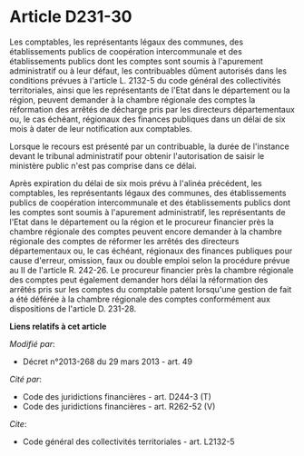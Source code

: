 # Article D231-30

Les comptables, les représentants légaux des communes, des établissements publics de coopération intercommunale et des
établissements publics dont les comptes sont soumis à l'apurement administratif ou à leur défaut, les contribuables dûment
autorisés dans les conditions prévues à l'article L. 2132-5 du code général des collectivités territoriales, ainsi que les
représentants de l'Etat dans le département ou la région, peuvent demander à la chambre régionale des comptes la réformation
des arrêtés de décharge pris par les directeurs départementaux ou, le cas échéant, régionaux des finances publiques dans un
délai de six mois à dater de leur notification aux comptables. 

Lorsque le recours est présenté par un contribuable, la durée de l'instance devant le tribunal administratif pour obtenir
l'autorisation de saisir le ministère public n'est pas comprise dans ce délai. 

Après expiration du délai de six mois prévu à l'alinéa précédent, les comptables, les représentants légaux des communes, des
établissements publics de coopération intercommunale et des établissements publics dont les comptes sont soumis à l'apurement
administratif, les représentants de l'Etat dans le département ou la région et le procureur financier près la chambre
régionale des comptes peuvent encore demander à la chambre régionale des comptes de réformer les arrêtés des directeurs
départementaux ou, le cas échéant, régionaux des finances publiques pour cause d'erreur, omission, faux ou double emploi
selon la procédure prévue au II de l'article R. 242-26. Le procureur financier près la chambre régionale des comptes peut
également demander hors délai la réformation des arrêtés pris sur les comptes du comptable patent lorsqu'une gestion de fait
a été déférée à la chambre régionale des comptes conformément aux dispositions de l'article D. 231-28.

**Liens relatifs à cet article**

_Modifié par_:

  - Décret n°2013-268 du 29 mars 2013 - art. 49

_Cité par_:

  - Code des juridictions financières - art. D244-3 (T)
  - Code des juridictions financières - art. R262-52 (V)

_Cite_:

  - Code général des collectivités territoriales - art. L2132-5
